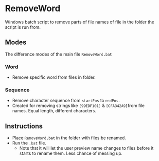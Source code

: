 # RemoveWord
Windows batch script to remove parts of file names of file in the folder the script is run from.

## Modes
The difference modes of the main file `RemoveWord.bat`

### Word
* Remove specific word from files in folder.

### Sequence
* Remove character sequence from `startPos` to `endPos`.
* Created for removing strings like `[99EDF101]` & `[CFA342A9]`from file names. Equal length, different characters.

## Instructions
* Place `RemoveWord.bat` in the folder with files be renamed.
* Run the `.bat` file.
  * Note that it will let the user preview name changes to files before it starts to rename them. Less chance of messing up.
